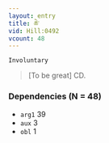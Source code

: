 ```yaml
---
layout: entry
title: ཆེ་
vid: Hill:0492
vcount: 48
---
```

`Involuntary` 
> [To be great] CD\.

### Dependencies (N = 48)
* `arg1` 39
* `aux` 3
* `obl` 1


